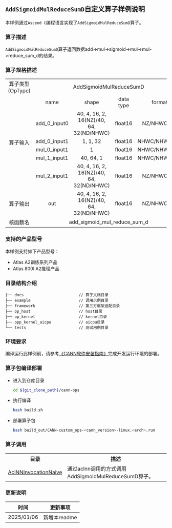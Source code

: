 ## `AddSigmoidMulReduceSumD`自定义算子样例说明 
本样例通过`Ascend C`编程语言实现了`AddSigmoidMulReduceSumD`算子。

### 算子描述
`AddSigmoidMulReduceSumD`算子返回数据add->mul->sigmoid->mul->mul->reduce_sum_d的结果。

### 算子规格描述

<table>
<tr><td rowspan="1" align="center">算子类型(OpType)</td><td colspan="4" align="center">AddSigmoidMulReduceSumD</td></tr>
</tr>
<tr><td rowspan="6" align="center">算子输入</td><td align="center">name</td><td align="center">shape</td><td align="center">data type</td><td align="center">format</td></tr>
<tr><td align="center">add_0_input0</td><td align="center">40, 4, 16, 2, 16(NZ)/40, 64, 32(ND/NHWC)</td><td align="center">float16</td><td align="center">NZ/NHWC/ND</td></tr>
<tr><td align="center">add_0_input1</td><td align="center">1, 1, 32</td><td align="center">float16</td><td align="center">NHWC/NHWC/ND</td></tr>
<tr><td align="center">mul_0_input1</td><td align="center">1</td><td align="center">float16</td><td align="center">NHWC/NHWC/ND</td></tr>
<tr><td align="center">mul_1_input1</td><td align="center">40, 64, 1</td><td align="center">float16</td><td align="center">NHWC/NHWC/ND</td></tr>
<tr><td align="center">mul_2_input1</td><td align="center">40, 4, 16, 2, 16(NZ)/40, 64, 32(ND/NHWC)</td><td align="center">float16</td><td align="center">NZ/NHWC/ND</td></tr>
</tr>
</tr>
<tr><td rowspan="1" align="center">算子输出</td><td align="center">out</td><td align="center">40, 4, 16, 2, 16(NZ)/40, 64, 32(ND/NHWC)</td><td align="center">float16</td><td align="center">NZ/NHWC/ND</td></tr>
</tr>
<tr><td rowspan="1" align="center">核函数名</td><td colspan="4" align="center">add_sigmoid_mul_reduce_sum_d</td></tr>
</table>

### 支持的产品型号
本样例支持如下产品型号：
- Atlas A2训练系列产品
- Atlas 800I A2推理产品

### 目录结构介绍
```
├── docs                        // 算子文档目录
├── example                     // 调用示例目录
├── framework                   // 第三方框架适配目录
├── op_host                     // host目录
├── op_kernel                   // kernel目录
├── opp_kernel_aicpu            // aicpu目录
└── tests                       // 测试用例目录
```

### 环境要求
编译运行此样例前，请参考[《CANN软件安装指南》](https://hiascend.com/document/redirect/CannCommunityInstSoftware)完成开发运行环境的部署。

### 算子包编译部署
  - 进入到仓库目录

    ```bash
    cd ${git_clone_path}/cann-ops
    ```

  - 执行编译

    ```bash
    bash build.sh
    ```

  - 部署算子包

    ```bash
    bash build_out/CANN-custom_ops-<cann_version>-linux.<arch>.run
    ```
### 算子调用
<table>
    <th>目录</th><th>描述</th>
    <tr>
        <td><a href="./examples/AclNNInvocationNaive"> AclNNInvocationNaive</td><td>通过aclnn调用的方式调用AddSigmoidMulReduceSumD算子。</td>
    </tr>
</table>

### 更新说明
| 时间 | 更新事项 |
|----|------|
| 2025/01/06 | 新增本readme |
